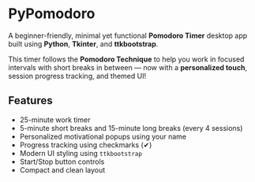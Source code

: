 # PyPomodoro
A beginner-friendly, minimal yet functional **Pomodoro Timer** desktop app built using **Python**, **Tkinter**, and **ttkbootstrap**.

This timer follows the **Pomodoro Technique** to help you work in focused intervals with short breaks in between — now with a **personalized touch**, session progress tracking, and themed UI!

## Features

- 25-minute work timer
- 5-minute short breaks and 15-minute long breaks (every 4 sessions)
- Personalized motivational popups using your name
- Progress tracking using checkmarks (✔)
- Modern UI styling using `ttkbootstrap`
- Start/Stop button controls
- Compact and clean layout
